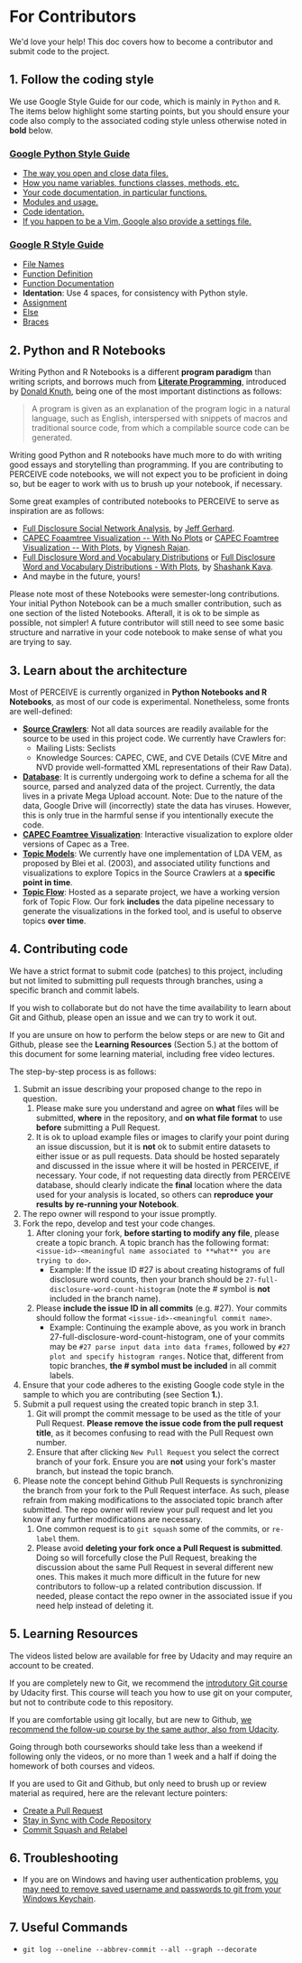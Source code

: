# For Contributors

We'd love your help! This doc covers how to become a contributor and submit code to the project.

## 1. Follow the coding style

We use Google Style Guide for our code, which is mainly in `Python` and `R`. The items below highlight some starting points, but you should ensure your code also comply to the associated coding style unless otherwise noted in **bold** below.

### [Google Python Style Guide](https://google.github.io/styleguide/pyguide.html)

 - [The way you open and close data files.](https://google.github.io/styleguide/pyguide.html?showone=Naming#Files_and_Sockets)
 - [How you name variables, functions classes, methods, etc.](https://google.github.io/styleguide/pyguide.html?showone=Naming#Naming)
 - [Your code documentation, in particular functions.](https://google.github.io/styleguide/pyguide.html?showone=Comments#Comments)
 - [Modules and usage.](https://google.github.io/styleguide/pyguide.html?showone=Imports#Imports)
 - [Code identation.](https://google.github.io/styleguide/pyguide.html?showone=Indentation#Indentation)
 - [If you happen to be a Vim, Google also provide a settings file.](https://google.github.io/styleguide/google_python_style.vim)

### [Google R Style Guide](https://google.github.io/styleguide/Rguide.xml)

 - [File Names](https://google.github.io/styleguide/Rguide.xml#filenames)
 - [Function Definition](https://google.github.io/styleguide/Rguide.xml#functiondefinition)
 - [Function Documentation](https://google.github.io/styleguide/Rguide.xml#functiondocumentation)
 - **Identation**: Use 4 spaces, for consistency with Python style.
 - [Assignment](https://google.github.io/styleguide/Rguide.xml#assignment)
 - [Else](https://google.github.io/styleguide/Rguide.xml#else)
 - [Braces](https://google.github.io/styleguide/Rguide.xml#curlybraces)

## 2. Python and R Notebooks

Writing Python and R Notebooks is a different **program paradigm** than writing scripts, and borrows much from [**Literate Programming**](https://en.wikipedia.org/wiki/Literate_programming), introduced by [Donald Knuth](https://en.wikipedia.org/wiki/Donald_Knuth), being one of the most important distinctions as follows:

> A program is given as an explanation of the program logic in a natural language, such as English, interspersed with snippets of macros and traditional source code, from which a compilable source code can be generated.

Writing good Python and R notebooks have much more to do with writing good essays and storytelling than programming. If you are contributing to PERCEIVE code notebooks, we will not expect you to be proficient in doing so, but be eager to work with us to brush up your notebook, if necessary.

Some great examples of contributed notebooks to PERCEIVE to serve as inspiration are as follows:

 * [Full Disclosure Social Network Analysis](https://github.com/jeffgerhard), by [Jeff Gerhard](https://github.com/jeffgerhard).
 * [CAPEC Foaamtree Visualization -- With No Plots](https://github.com/sailuh/perceive/blob/master/Notebooks/CAPEC/Introduction/capec_introduction.ipynb) or [CAPEC Foamtree Visualization -- With Plots](http://nbviewer.jupyter.org/github/sailuh/perceive/blob/4bbdd6a74eb72f085ecd99c640f35d1735fa8108/Notebooks/CAPEC/Introduction/capec_introduction.ipynb), by [Vignesh Rajan](https://github.com/vigneshrajan94).
 * [Full Disclosure Word and Vocabulary Distributions](https://github.com/sailuh/perceive/blob/master/Notebooks/Full_Disclosure/full_disclosure_corpus_statistics.ipynb) or [Full Disclosure Word and Vocabulary Distributions - With Plots](http://nbviewer.jupyter.org/github/sailuh/perceive/blob/4bbdd6a74eb72f085ecd99c640f35d1735fa8108/Notebooks/Full_Disclosure/full_disclosure_corpus_statistics.ipynb), by [Shashank Kava](https://github.com/kavashashank).
 * And maybe in the future, yours!

Please note most of these Notebooks were semester-long contributions. Your initial Python Notebook can be a much smaller contribution, such as one section of the listed Notebooks. Afterall, it is ok to be simple as possible, not simpler! A future contributor will still need to see some basic structure and narrative in your code notebook to make sense of what you are trying to say.

## 3. Learn about the architecture

Most of PERCEIVE is currently organized in **Python Notebooks and R Notebooks**, as most of our code is experimental. Nonetheless, some fronts are well-defined:

 - [**Source Crawlers**](https://github.com/sailuh/perceive/tree/master/Data_Collection): Not all data sources are readily available for the source to be used in this project code. We currently have Crawlers for:
    - Mailing Lists: Seclists
    - Knowledge Sources: CAPEC, CWE, and CVE Details (CVE Mitre and NVD provide well-formatted XML representations of their Raw Data).
 - [**Database**](https://github.com/sailuh/perceive/tree/master/Database): It is currently undergoing work to define a schema for all the source, parsed and analyzed data of the project. Currently, the data lives in a private Mega Upload account. Note: Due to the nature of the data, Google Drive will (incorrectly) state the data has viruses. However, this is only true in the harmful sense if you intentionally execute the code.
 - [**CAPEC Foamtree Visualization**](https://github.com/sailuh/perceive/tree/master/Notebooks/CAPEC): Interactive visualization to explore older versions of Capec as a Tree.
 - [**Topic Models**](https://github.com/sailuh/perceive/tree/master/Notebooks/LDA): We currently have one implementation of LDA VEM, as proposed by Blei et al. (2003), and associated utility functions and visualizations to explore Topics in the Source Crawlers at a **specific point in time**.
 - [**Topic Flow**](https://github.com/sailuh/topicflow): Hosted as a separate project, we have a working version fork of Topic Flow. Our fork **includes** the data pipeline necessary to generate the visualizations in the forked tool, and is useful to observe topics **over time**.

## 4. Contributing code

We have a strict format to submit code (patches) to this project, including but not limited to submitting pull requests through branches, using a specific branch and commit labels.

If you wish to collaborate but do not have the time availability to learn about Git and Github, please open an issue and we can try to work it out.


If you are unsure on how to perform the below steps or are new to Git and Github, please see the **Learning Resources** (Section 5.) at the bottom of this document for some learning material, including free video lectures.

The step-by-step process is as follows:

1. Submit an issue describing your proposed change to the repo in question.
   1. Please make sure you understand and agree on **what** files will be submitted, **where** in the repository, and **on what file format** to use **before** submitting a Pull Request.
   1. It is ok to upload example files or images to clarify your point during an issue discussion, but it is **not** ok to submit entire datasets to either issue or as pull requests. Data should be hosted separately and discussed in the issue where it will be hosted in PERCEIVE, if necessary. Your code, if not requesting data directly from PERCEIVE database, should clearly indicate the **final** location where the data used for your analysis is located, so others can **reproduce your results by re-running your Notebook**.
1. The repo owner will respond to your issue promptly.
1. Fork the repo, develop and test your code changes.
   1. After cloning your fork, **before starting to modify any file**, please create a topic branch. A topic branch has the following format: `<issue-id>-<meaningful name associated to **what** you are trying to do>`.
      * Example: If the issue ID #27 is about creating histograms of full disclosure word counts, then your branch should be `27-full-disclosure-word-count-histogram` (note the # symbol is **not** included in the branch name).
   1.  Please **include the issue ID in all commits** (e.g. #27). Your commits should follow the format `<issue-id>-<meaningful commit name>`.
       * Example: Continuing the example above, as you work in branch 27-full-disclosure-word-count-histogram, one of your commits may be `#27 parse input data into data frames`, followed by `#27 plot and specify histogram ranges`. Notice that, different from topic branches, **the # symbol must be included** in all commit labels.
1. Ensure that your code adheres to the existing Google code style in the sample to which you are contributing (see Section **1.**).
1. Submit a pull request using the created topic branch in step 3.1.
   1. Git will prompt the commit message to be used as the title of your Pull Request. **Please remove the issue code from the pull request title**, as it becomes confusing to read with the Pull Request own number.
   1. Ensure that after clicking `New Pull Request` you select the correct branch of your fork. Ensure you are **not** using your fork's master branch, but instead the topic branch.
1. Please note the concept behind Github Pull Requests is synchronizing the branch from your fork to the Pull Request interface. As such, please refrain from making modifications to the associated topic branch after submitted. The repo owner will review your pull request and let you know if any further modifications are necessary.
   1. One common request is to `git squash` some of the commits, or `re-label` them.
   1. Please avoid **deleting your fork once a Pull Request is submitted**. Doing so will forcefully close the Pull Request, breaking the discussion about the same Pull Request in several different new ones. This makes it much more difficult in the future for new contributors to follow-up a related contribution discussion. If needed, please contact the repo owner in the associated issue if you need help instead of deleting it.

## 5. Learning Resources

The videos listed below are available for free by Udacity and may require an account to be created.

If you are completely new to Git, we recommend the [introdutory Git course](https://www.udacity.com/course/version-control-with-git--ud123) by Udacity first. This course will teach you how to use git on your computer, but not to contribute code to this repository.

If you are comfortable using git locally, but are new to Github, [we recommend the follow-up course by the same author, also from Udacity](https://www.udacity.com/course/github-collaboration--ud456).

Going through both courseworks should take less than a weekend if following only the videos, or no more than 1 week and a half if doing the homework of both courses and videos.

If you are used to Git and Github, but only need to brush up or review material as required, here are the relevant lecture pointers:

- [Create a Pull Request](https://classroom.udacity.com/courses/ud456/lessons/e295524f-87b6-4981-af74-6b20231dc7c1/concepts/9c0c0dd5-225e-44a4-9257-a584a7829207)
- [Stay in Sync with Code Repository](https://classroom.udacity.com/courses/ud456/lessons/e295524f-87b6-4981-af74-6b20231dc7c1/concepts/48825e17-72c6-4c3e-9c98-1add66bf1c86)
- [Commit Squash and Relabel](https://classroom.udacity.com/courses/ud456/lessons/e295524f-87b6-4981-af74-6b20231dc7c1/concepts/3d9fb9c8-47bc-4dbd-a6d3-09b006be24e4)


## 6. Troubleshooting

- If you are on Windows and having user authentication problems, [you may need to remove saved username and passwords to git from your Windows Keychain](https://stackoverflow.com/questions/17857283/permission-denied-error-on-github-push).


## 7. Useful Commands

- `git log --oneline --abbrev-commit --all --graph --decorate`
